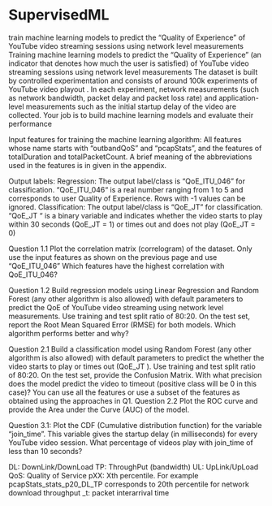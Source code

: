 # SupervisedML
train machine learning models to predict the “Quality of Experience” of YouTube video streaming sessions using network level measurements
Training machine learning models to predict the “Quality of Experience” (an indicator that denotes how much the user is satisfied)
of YouTube video streaming sessions using network level measurements
The dataset is built by controlled experimentation and consists of around 100k experiments of YouTube video playout . In each experiment, network measurements (such as network bandwidth, packet delay and packet loss rate) and application-level measurements such as the initial startup delay of the video are collected. Your job is to build machine learning models and evaluate their performance 

Input features for training the machine learning algorithm: All features whose name starts with “outbandQoS” and “pcapStats”, and the features of totalDuration and totalPacketCount. A brief meaning of the abbreviations used in the features is in given in the appendix.

Output labels:
 Regression: 	The output label/class is “QoE_ITU_046” for classification. “QoE_ITU_046“ is a real number ranging from 1 to 5 and corresponds to user Quality of Experience. Rows with -1 values can be ignored. 
Classification:	 The output label/class is “QoE_JT” for classification. “QoE_JT “ is a binary variable and indicates whether the video starts to play within 30 seconds (QoE_JT = 1) or times out and does not play (QoE_JT = 0)


Question 1.1 Plot the correlation matrix (correlogram) of the dataset. Only use the input features as shown on the previous page and use “QoE_ITU_046” Which features have the highest correlation with QoE_ITU_046?	

Question 1.2 Build regression models using Linear Regression and Random Forest (any other algorithm is also allowed) with default parameters to predict the QoE of YouTube video streaming using network level measurements. Use training and test split ratio of 80:20. On the test set, report the Root Mean Squared Error (RMSE) for both models. Which algorithm performs better and why?

Question 2.1 Build a classification model using Random Forest (any other algorithm is also allowed) with default parameters to predict the whether the video starts to play or times out (QoE_JT ). Use training and test split ratio of 80:20. On the test set, provide the Confusion Matrix. With what precision does the model predict the video to timeout (positive class will be 0 in this case)? You can use all the features or use a subset of the features as obtained using the approaches in Q1.
Question 2.2 Plot the ROC curve and provide the Area under the Curve (AUC) of the model.

Question 3.1: Plot the CDF (Cumulative distribution function) for the variable “join_time”. This variable gives the startup delay (in milliseconds) for every YouTube video session. What percentage of videos play with join_time of less than 10 seconds?

DL: DownLink/DownLoad 
TP: ThroughPut (bandwidth)
 UL: UpLink/UpLoad 
QoS: Quality of Service 
pXX: Xth percentile. 
For example pcapStats_stats_p20_DL_TP corresponds to 20th percentile for network download throughput _t: packet interarrival time
